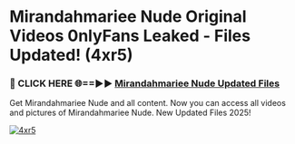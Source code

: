 # Mirandahmariee Nude Original Videos 0nlyFans Leaked - Files Updated! (4xr5)

<h3>🔴 CLICK HERE 🌐==►► <a href="https://tinyurl.com/y5r63du9" rel="nofollow">Mirandahmariee Nude Updated Files</a></h3>

Get Mirandahmariee Nude and all content. Now you can access all videos and pictures of Mirandahmariee Nude. New Updated Files 2025!

[![4xr5](https://i.imgur.com/UVo9nyh.gif)](https://tinyurl.com/y5r63du9)